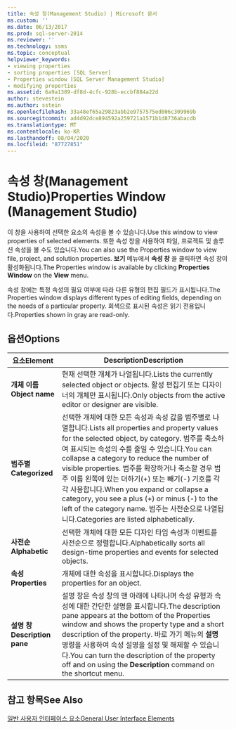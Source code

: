 ```yaml
---
title: 속성 창(Management Studio) | Microsoft 문서
ms.custom: ''
ms.date: 06/13/2017
ms.prod: sql-server-2014
ms.reviewer: ''
ms.technology: ssms
ms.topic: conceptual
helpviewer_keywords:
- viewing properties
- sorting properties [SQL Server]
- Properties window [SQL Server Management Studio]
- modifying properties
ms.assetid: 6a9a1389-df8d-4cfc-928b-eccbf884a22d
author: stevestein
ms.author: sstein
ms.openlocfilehash: 33a48ef65a29823abb2e9757575ed006c309969b
ms.sourcegitcommit: ad4d92dce894592a259721a1571b1d8736abacdb
ms.translationtype: MT
ms.contentlocale: ko-KR
ms.lasthandoff: 08/04/2020
ms.locfileid: "87727851"
---
```

# <a name="properties-window-management-studio"></a><span data-ttu-id="a56b4-102">속성 창(Management Studio)</span><span class="sxs-lookup"><span data-stu-id="a56b4-102">Properties Window (Management Studio)</span></span>
  <span data-ttu-id="a56b4-103">이 창을 사용하여 선택한 요소의 속성을 볼 수 있습니다.</span><span class="sxs-lookup"><span data-stu-id="a56b4-103">Use this window to view properties of selected elements.</span></span> <span data-ttu-id="a56b4-104">또한 속성 창을 사용하여 파일, 프로젝트 및 솔루션 속성을 볼 수도 있습니다.</span><span class="sxs-lookup"><span data-stu-id="a56b4-104">You can also use the Properties window to view file, project, and solution properties.</span></span> <span data-ttu-id="a56b4-105">**보기** 메뉴에서 **속성 창** 을 클릭하면 속성 창이 활성화됩니다.</span><span class="sxs-lookup"><span data-stu-id="a56b4-105">The Properties window is available by clicking **Properties Window** on the **View** menu.</span></span>  
  
 <span data-ttu-id="a56b4-106">속성 창에는 특정 속성의 필요 여부에 따라 다른 유형의 편집 필드가 표시됩니다.</span><span class="sxs-lookup"><span data-stu-id="a56b4-106">The Properties window displays different types of editing fields, depending on the needs of a particular property.</span></span> <span data-ttu-id="a56b4-107">회색으로 표시된 속성은 읽기 전용입니다.</span><span class="sxs-lookup"><span data-stu-id="a56b4-107">Properties shown in gray are read-only.</span></span>  
  
## <a name="options"></a><span data-ttu-id="a56b4-108">옵션</span><span class="sxs-lookup"><span data-stu-id="a56b4-108">Options</span></span>  
  
|<span data-ttu-id="a56b4-109">요소</span><span class="sxs-lookup"><span data-stu-id="a56b4-109">Element</span></span>|<span data-ttu-id="a56b4-110">Description</span><span class="sxs-lookup"><span data-stu-id="a56b4-110">Description</span></span>|  
|-------------|-----------------|  
|<span data-ttu-id="a56b4-111">**개체 이름**</span><span class="sxs-lookup"><span data-stu-id="a56b4-111">**Object name**</span></span>|<span data-ttu-id="a56b4-112">현재 선택한 개체가 나열됩니다.</span><span class="sxs-lookup"><span data-stu-id="a56b4-112">Lists the currently selected object or objects.</span></span> <span data-ttu-id="a56b4-113">활성 편집기 또는 디자이너의 개체만 표시됩니다.</span><span class="sxs-lookup"><span data-stu-id="a56b4-113">Only objects from the active editor or designer are visible.</span></span>|  
|<span data-ttu-id="a56b4-114">**범주별**</span><span class="sxs-lookup"><span data-stu-id="a56b4-114">**Categorized**</span></span>|<span data-ttu-id="a56b4-115">선택한 개체에 대한 모든 속성과 속성 값을 범주별로 나열합니다.</span><span class="sxs-lookup"><span data-stu-id="a56b4-115">Lists all properties and property values for the selected object, by category.</span></span> <span data-ttu-id="a56b4-116">범주를 축소하여 표시되는 속성의 수를 줄일 수 있습니다.</span><span class="sxs-lookup"><span data-stu-id="a56b4-116">You can collapse a category to reduce the number of visible properties.</span></span> <span data-ttu-id="a56b4-117">범주를 확장하거나 축소할 경우 범주 이름 왼쪽에 있는 더하기(+) 또는 빼기(-) 기호를 각각 사용합니다.</span><span class="sxs-lookup"><span data-stu-id="a56b4-117">When you expand or collapse a category, you see a plus (+) or minus (-) to the left of the category name.</span></span> <span data-ttu-id="a56b4-118">범주는 사전순으로 나열됩니다.</span><span class="sxs-lookup"><span data-stu-id="a56b4-118">Categories are listed alphabetically.</span></span>|  
|<span data-ttu-id="a56b4-119">**사전순**</span><span class="sxs-lookup"><span data-stu-id="a56b4-119">**Alphabetic**</span></span>|<span data-ttu-id="a56b4-120">선택한 개체에 대한 모든 디자인 타임 속성과 이벤트를 사전순으로 정렬합니다.</span><span class="sxs-lookup"><span data-stu-id="a56b4-120">Alphabetically sorts all design-time properties and events for selected objects.</span></span>|  
|<span data-ttu-id="a56b4-121">**속성**</span><span class="sxs-lookup"><span data-stu-id="a56b4-121">**Properties**</span></span>|<span data-ttu-id="a56b4-122">개체에 대한 속성을 표시합니다.</span><span class="sxs-lookup"><span data-stu-id="a56b4-122">Displays the properties for an object.</span></span>|  
|<span data-ttu-id="a56b4-123">**설명 창**</span><span class="sxs-lookup"><span data-stu-id="a56b4-123">**Description pane**</span></span>|<span data-ttu-id="a56b4-124">설명 창은 속성 창의 맨 아래에 나타나며 속성 유형과 속성에 대한 간단한 설명을 표시합니다.</span><span class="sxs-lookup"><span data-stu-id="a56b4-124">The description pane appears at the bottom of the Properties window and shows the property type and a short description of the property.</span></span> <span data-ttu-id="a56b4-125">바로 가기 메뉴의 **설명** 명령을 사용하여 속성 설명을 설정 및 해제할 수 있습니다.</span><span class="sxs-lookup"><span data-stu-id="a56b4-125">You can turn the description of the property off and on using the **Description** command on the shortcut menu.</span></span>|  
  
## <a name="see-also"></a><span data-ttu-id="a56b4-126">참고 항목</span><span class="sxs-lookup"><span data-stu-id="a56b4-126">See Also</span></span>  
 [<span data-ttu-id="a56b4-127">일반 사용자 인터페이스 요소</span><span class="sxs-lookup"><span data-stu-id="a56b4-127">General User Interface Elements</span></span>](general-user-interface-elements.md)  
  
  
